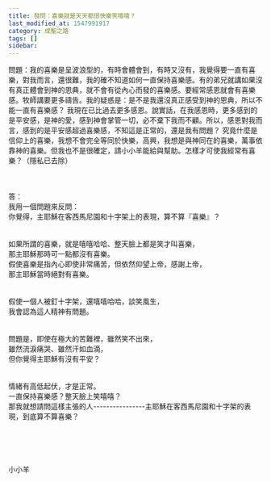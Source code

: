 ```yaml
---
title: 發問：喜樂就是天天都很快樂笑嘻嘻？
last_modified_at: 1547991917
category: 成聖之路
tags: []
sidebar: 
---
```


<p>問題：我的喜樂是呈波浪型的，有時會體會到，有時又沒有，我覺得要一直有喜樂，對我而言，還很難，我的確不知道如何一直保持喜樂感。有的弟兄就講如果沒有真正體會到神的恩典，就不會有從內心而發的喜樂感。要經常感恩就會有喜樂感。牧師講要更多禱告。我的疑惑是：是不是我還沒真正感受到神的恩典，所以不能一直有喜樂感？ 我現在已比過去更多感恩。說實話，在我感恩時，更多感到的是平安感，是神的愛，感到神會掌管一切，必不棄下我而不顧。所以，感恩對我而言，感到的是平安感超過喜樂感，不知這是正常的，還是我有問題？ 究竟什麼是信仰上的喜樂，我想不會完全等同於快樂，高興，我想是與神同在的喜樂，萬事依靠神的喜樂。但我也不是很確定，請小小羊能給與幫助。怎樣才可使我經常有喜樂？（隱私已去除）<br/><!--more--><br/><br/><br/>答：<br/>我用一個問題來反問：<br/>你覺得，主耶穌在客西馬尼園和十字架上的表現，算不算『喜樂』？<br/> <br/><br/>如果所謂的喜樂，就是嘻嘻哈哈、整天臉上都是笑才叫喜樂，<br/>那主耶穌那時可一點都沒有喜樂。<br/>假使喜樂是指內心即使非常痛苦，但依然仰望上帝，感謝上帝，<br/>那主耶穌當時絕對有喜樂。<br/><br/> <br/>假使一個人被釘十字架，還嘻嘻哈哈，談笑風生，<br/>我會認為這人精神有問題。<br/> <br/><br/>問題是，即使在極大的苦難裡，雖然笑不出來，<br/>雖然流淚痛哭、雖然汗如血滴，<br/>但你覺得主耶穌有沒有平安？<br/><br/> <br/>情緒有高低起伏，才是正常。<br/>一直保持喜樂感？整天臉上笑嘻嘻？<br/>那我就想請問這樣主張的人----------------主耶穌在客西馬尼園和十字架的表現，到底算不算喜樂？<br/><br/><br/><br/><br/><br/>小小羊<br/><br/><br/><br/><br/></p>